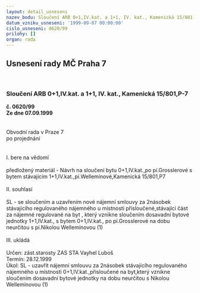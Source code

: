 ```yaml
---
layout: detail_usneseni
nazev_bodu: Sloučení ARB 0+1,IV.kat. a 1+1, IV. kat., Kamenická 15/801,P-7
datum_vzniku_usneseni: '1999-09-07 00:00:00'
cislo_usneseni: 0620/99
prilohy: []
organ: rada
---
```

<div id="ucUsn_pList" class="usn">
	<span><h2>Usnesení rady MČ Praha 7 </h2>
<br></span><div class="standBody">
<span><h3>Sloučení ARB 0+1,IV.kat. a 1+1, IV. kat., Kamenická 15/801,P-7</h3></span><div class="center">
		<strong>č. 0620/99</strong><br>
	</div>
<div class="center">
		<strong>Ze dne 07.09.1999</strong><br><br>
	</div>
<br>Obvodní rada v Praze 7<br>po projednání<br><br><br>I.	bere na vědomí<br><br> předložený materiál - Návrh na sloučení bytu 0+1,IV.kat.,po pí.Grosslerové s bytem stávajícím 1+1,IV.kat.,pí.Wellemínové,Kamenická 15/801,P7	<br><br>II.	souhlasí <br><br>SL - se sloučením  a uzavřením nové nájemní smlouvy za 2násobek  stávajícího regulovaného nájemného u místnosti přisloučené,stávající část za nájemné regulované na byt , který vznikne sloučením dosavadní  bytové jednotky  1+1,IV.kat., s bytem 0+1,IV.kat., po pí.Grosslerové na dobu neurčitou s pí.Nikolou Wellemínovou (1)<br><br>III.	ukládá <br><br> Určen:	zást.starosty	ZAS STA Vayhel Luboš<br>Termín: 28.12.1999<br>Úkol:	SL - uzavřít nájemní smlouvu  za 2násobek stávajícího regulovaného nájemného u místnosti 0+1,IV.kat.,přisloučené na byt,který vznikne sloučením dosavadní bytové jednotky  na dobu neurčitou s Nikolou Wellemínovou (1)<br>
</div>
</div>
